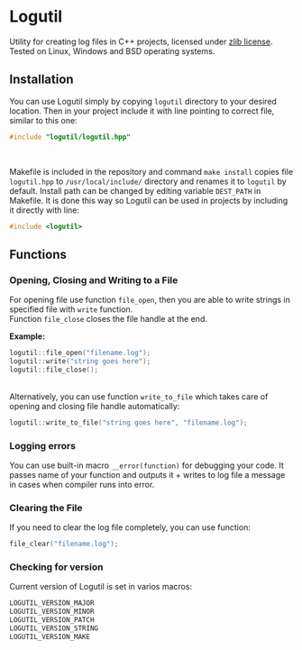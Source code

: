# Logutil

Utility for creating log files in C++ projects, licensed under [zlib license](LICENSE). Tested on Linux, Windows and BSD operating systems.

## Installation

You can use Logutil simply by copying ```logutil``` directory to your desired location. Then in your project include it with line pointing to correct file, similar to this one:
```c++
#include "logutil/logutil.hpp"
```
</br>

Makefile is included in the repository and command ```make install``` copies file ```logutil.hpp``` to ```/usr/local/include/``` directory and renames it to ```logutil``` by default. Install path can be changed by editing variable ```DEST_PATH``` in Makefile. It is done this way so Logutil can be used in projects by including it directly with line:
```c++
#include <logutil>
```

## Functions

### Opening, Closing and Writing to a File

For opening file use function ```file_open```, then you are able to write strings in specified file with ```write``` function.</br>
Function ```file_close``` closes the file handle at the end.

**Example:**
```c++
logutil::file_open("filename.log");
logutil::write("string goes here");
logutil::file_close();
```
</br>Alternatively, you can use function ```write_to_file``` which takes care of opening and closing file handle automatically:</br>
```c++
logutil::write_to_file("string goes here", "filename.log");
```

### Logging errors

You can use built-in macro ```__error(function)``` for debugging your code. It passes name of your function and outputs it + writes to log file a message in cases when compiler runs into error.

### Clearing the File

If you need to clear the log file completely, you can use function:
```c++
file_clear("filename.log");
```

### Checking for version

Current version of Logutil is set in varios macros:

```c++
LOGUTIL_VERSION_MAJOR
LOGUTIL_VERSION_MINOR
LOGUTIL_VERSION_PATCH
LOGUTIL_VERSION_STRING
LOGUTIL_VERSION_MAKE
```
